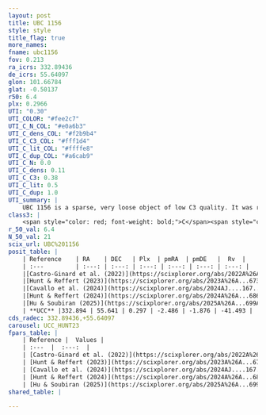 ```yaml
---
layout: post
title: UBC 1156
style: style
title_flag: true
more_names: 
fname: ubc1156
fov: 0.213
ra_icrs: 332.89436
de_icrs: 55.64097
glon: 101.66784
glat: -0.50137
r50: 6.4
plx: 0.2966
UTI: "0.30"
UTI_COLOR: "#fee2c7"
UTI_C_N_COL: "#e0a6b3"
UTI_C_dens_COL: "#f2b9b4"
UTI_C_C3_COL: "#fff1d4"
UTI_C_lit_COL: "#ffffe8"
UTI_C_dup_COL: "#a6cab9"
UTI_C_N: 0.0
UTI_C_dens: 0.11
UTI_C_C3: 0.38
UTI_C_lit: 0.5
UTI_C_dup: 1.0
UTI_summary: |
    UBC 1156 is a sparse, very loose object of low C3 quality. It was recently reported but it is moderately studied in the literature.<br><br><span style="color: #99180f; font-weight: bold;">Warning: </span>contains less than 25 stars with <i>P>0.5</i> estimated.
class3: |
    <span style="color: red; font-weight: bold;">C</span><span style="color: #FFC300; font-weight: bold;">B</span>
r_50_val: 6.4
N_50_val: 21
scix_url: UBC%201156
posit_table: |
    | Reference    | RA    | DEC   | Plx  | pmRA  | pmDE   |  Rv  |
    | :---         | :---: | :---: | :---: | :---: | :---: | :---: |
    |[Castro-Ginard et al. (2022)](https://scixplorer.org/abs/2022A%26A...661A.118C) | 332.91 | 55.62 | 0.3 | -2.5 | -1.89 | -41.23 |
    |[Hunt & Reffert (2023)](https://scixplorer.org/abs/2023A%26A...673A.114H) | 332.879 | 55.651 | 0.3 | -2.488 | -1.877 | -41.516 |
    |[Cavallo et al. (2024)](https://scixplorer.org/abs/2024AJ....167...12C) | 332.866 | 55.62 | 0.3 | -- | -- | -- |
    |[Hunt & Reffert (2024)](https://scixplorer.org/abs/2024A%26A...686A..42H) | 332.879 | 55.651 | 0.3 | -2.488 | -1.877 | -41.516 |
    |[Hu & Soubiran (2025)](https://scixplorer.org/abs/2025A%26A...699A.246H) | 332.866 | 55.62 | -- | -- | -- | -- |
    | **UCC** |332.894 | 55.641 | 0.297 | -2.486 | -1.876 | -41.493 | 
cds_radec: 332.89436,+55.64097
carousel: UCC_HUNT23
fpars_table: |
    | Reference |  Values |
    | :---  |  :---:  |
    | [Castro-Ginard et al. (2022)](https://scixplorer.org/abs/2022A%26A...661A.118C) | `AV=1.238, Dist=3357, logAge=8.377` |
    | [Hunt & Reffert (2023)](https://scixplorer.org/abs/2023A%26A...673A.114H) | `AV50=1.966, diffAV50=1.074, MOD50=12.518, logAge50=8.347` |
    | [Cavallo et al. (2024)](https://scixplorer.org/abs/2024AJ....167...12C) | `AV50=1.76, dMod50=11.94, logAge50=8.81, [Fe/H]50=-0.4` |
    | [Hunt & Reffert (2024)](https://scixplorer.org/abs/2024A%26A...686A..42H) | `MassJ=272.920` |
    | [Hu & Soubiran (2025)](https://scixplorer.org/abs/2025A%26A...699A.246H) | `MA22=-0.27, MA23f=-0.27, MK24=-0.08, MF24=-0.34` |
shared_table: |
    
---
```


